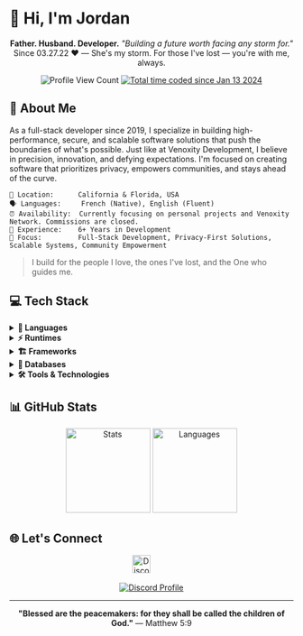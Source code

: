 # 👋 Hi, I'm Jordan

<p align="center">
   <strong>Father. Husband. Developer.</strong>  
   <em>"Building a future worth facing any storm for."</em><br>
   Since 03.27.22 ❤️ — She's my storm.  
   For those I've lost — you're with me, always.
</p>

<p align="center">
   <img src="https://komarev.com/ghpvc/?username=GravityScriptsV2&style=flat-square&label=Profile%20Views&logo=github" alt="Profile View Count"/>
   <a href="https://wakatime.com/@018d03bf-34bc-4aa3-894b-188ac9146c14">
      <img src="https://wakatime.com/badge/user/018d03bf-34bc-4aa3-894b-188ac9146c14.svg" alt="Total time coded since Jan 13 2024" />
   </a>
</p>

## 🚀 About Me
As a full-stack developer since 2019, I specialize in building high-performance, secure, and scalable software solutions that push the boundaries of what's possible. Just like at Venoxity Development, I believe in precision, innovation, and defying expectations. I'm focused on creating software that prioritizes privacy, empowers communities, and stays ahead of the curve.
```plaintext
📍 Location:      California & Florida, USA  
🗣️ Languages:     French (Native), English (Fluent)   
⏰ Availability:  Currently focusing on personal projects and Venoxity Network. Commissions are closed. 
💼 Experience:    6+ Years in Development
🎯 Focus:         Full-Stack Development, Privacy-First Solutions, Scalable Systems, Community Empowerment
```
> I build for the people I love, the ones I've lost, and the One who guides me.

## 💻 Tech Stack
<div align="left">
  <details >
    <summary><b>🔧 Languages</b></summary>
    <br>
     <img src="https://skillicons.dev/icons?i=css,html,js,ts,cs,cpp,lua&theme=dark" alt="Languages"/>
  </details>
   
  <details >
    <summary><b>⚡ Runtimes</b></summary>
    <br>
     <img src="https://skillicons.dev/icons?i=dotnet,nodejs&theme=dark" alt="Runtimes"/>
  </details>

  <details >
    <summary><b>🏗️ Frameworks</b></summary>
    <br>
     <img src="https://skillicons.dev/icons?i=express,nextjs,nestjs,tailwind&theme=dark" alt="Frameworks"/>
  </details>

  <details >
    <summary><b>💾 Databases</b></summary>
    <br>
     <img src="https://skillicons.dev/icons?i=mongodb,mysql&theme=dark" alt="Databases"/>
  </details>

  <details >
    <summary><b>🛠️ Tools & Technologies</b></summary>
    <br>
     <img src="https://skillicons.dev/icons?i=discord,docker,figma,git,github,npm,rider,visualstudio,vscode,vercel&theme=dark" alt="Tools & Technologies"/>
  </details>
</div>

## 📊 GitHub Stats
<div align="center">
  <img height="150em" src="https://github-readme-stats.vercel.app/api?username=GravityScriptsV2&show_icons=true&theme=dark&include_all_commits=true&count_private=true" alt="Stats"/>
  <img height="150em" src="https://github-readme-stats.vercel.app/api/top-langs/?username=GravityScriptsV2&layout=compact&theme=dark" alt="Languages"/>
</div>

## 🌐 Let's Connect

<p align="center">
   <a href="https://discord.com/users/173557815326015488" target="_blank"><img alt="Discord" title="Discord" height="32" width="32" src="https://cdn.simpleicons.org/discord"></a>&nbsp;&nbsp;&nbsp;&nbsp;&nbsp;&nbsp;&nbsp;&nbsp;&nbsp;
</p>
<p align="center">
   <a href="https://discord.com/users/173557815326015488">
   <img src="https://lanyard-profile-readme.vercel.app/api/173557815326015488?bg=1f1f1f" alt="Discord Profile"/>
   </a>
</p>

---

<div align="center">

**"Blessed are the peacemakers: for they shall be called the children of God."** — Matthew 5:9

</div>
